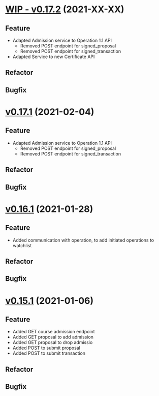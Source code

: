 # [WIP - v0.17.2](https://github.com/upb-uc4/University-Credits-4.0/compare/admission-v0.17.1...admission-v0.17.2) (2021-XX-XX)
## Feature
 - Adapted Admission service to Operation 1.1 API
   - Removed POST endpoint for signed_proposal
   - Removed POST endpoint for signed_transaction
 - Adapted Service to new Certificate API
## Refactor
## Bugfix

# [v0.17.1](https://github.com/upb-uc4/University-Credits-4.0/compare/admission-v0.16.1...admission-v0.17.1) (2021-02-04)
## Feature
- Adapted Admission service to Operation 1.1 API
    - Removed POST endpoint for signed_proposal
    - Removed POST endpoint for signed_transaction
## Refactor
## Bugfix

# [v0.16.1](https://github.com/upb-uc4/University-Credits-4.0/compare/admission-v0.15.1...admission-v0.16.1) (2021-01-28)
## Feature
- Added communication with operation, to add initiated operations to watchlist 
## Refactor
## Bugfix

# [v0.15.1](https://github.com/upb-uc4/University-Credits-4.0/compare/admission-v0.15.1...admission-v0.15.1) (2021-01-06)
## Feature
 - Added GET course admission endpoint
 - Added GET proposal to add admission
 - Added GET proposal to drop admissio
 - Added POST to submit proposal
 - Added POST to submit transaction
## Refactor
## Bugfix

 
